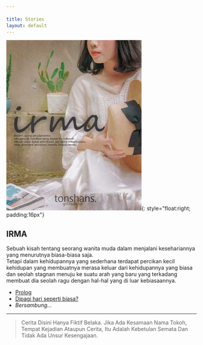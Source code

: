 ```yaml
---

title: Stories
layout: default
---
```


![Irma Story Cover](/assets/img/irma-story-cover-s.jpg){: style="float:right; padding:16px"}  
## IRMA  
Sebuah kisah tentang seorang wanita muda dalam menjalani kesehariannya yang menurutnya biasa-biasa saja.  
Tetapi dalam kehidupannya yang sederhana terdapat percikan kecil kehidupan yang membuatnya merasa keluar dari kehidupannya yang biasa dan seolah stagnan menuju ke suatu arah yang baru yang terkadang membuat dia seolah ragu dengan hal-hal yang di luar kebiasaannya.  

- [Prolog](/2019/06/IRMA-e0-Prolog.html) 
- [Dipagi hari seperti biasa?](/2019/06/IRMA-e1-dipagi-hari-seperti-biasa.html)
- *Bersambung...*

---
> Cerita Disini Hanya Fiktif Belaka. Jika Ada Kesamaan Nama Tokoh, Tempat Kejadian Ataupun Cerita, Itu Adalah Kebetulan Semata Dan Tidak Ada Unsur Kesengajaan.
